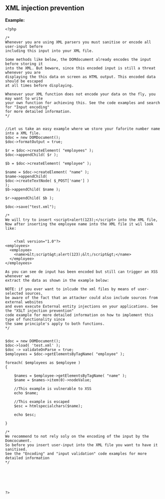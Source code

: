 
XML injection prevention
-------

**Example:**
	
	<?php

	/*
	Whenever you are using XML parsers you must sanitise or encode all user-input before 
	including this input into your XML file.

	Some methods like below, the DOMdocument already encodes the input before storing it
	into the XML. But beware, since this encoded input is still a threat whenever you are
	displaying the this data on screen as HTML output. This encoded data should be escaped
	at all times before displaying.
	
	Whenever your XML function does not encode your data on the fly, you may want to write
	your own function for achieving this. See the code examples and search for "Input encoding"
	for more detailed information.
	*/
	
	
	//Let us take an easy example where we store your faforite number name into a XML file.
	$doc = new DOMDocument();
	$doc->formatOutput = true;

	$r = $doc->createElement( "employees" );
	$doc->appendChild( $r );

	$b = $doc->createElement( "employee" );

	$name = $doc->createElement( "name" );
	$name->appendChild(
	$doc->createTextNode( $_POST['name'] )
	);
	$b->appendChild( $name );

	$r->appendChild( $b );

	$doc->save("test.xml");
	
	/*
	We will try to insert <script>alert(123);</script> into the XML file,
	Now after inserting the employee name into the XML file it wil look like:
	

		<?xml version="1.0"?>
	<employees>
	  <employee>
		<name>&lt;script&gt;alert(123);&lt;/script&gt;</name>
	  </employee>
	</employees>
	
	As you can see de input has been encoded but still can trigger an XSS whenever we
	extract the data as shown in the example below:
	
	NOTE: if you ever want to inlcude the xml files by means of user-selected sources,
	be aware of the fact that an attacker could also include sources from external websites
	and even execute External entity injections on your applications. See the "XSLT injection prevention"
	code example for more detailed information on how to implement this type of functionality since
	the same principle's apply to both functions.
	*/

		
	$doc = new DOMDocument();
	$doc->load( 'test.xml' );
	$doc -> validateOnParse = true;
	$employees = $doc->getElementsByTagName( "employee" );
	
	foreach( $employees as $employee )
	{
	
		$names = $employee->getElementsByTagName( "name" );
		$name = $names->item(0)->nodeValue;
	
		//This example is vulnerable to XSS
		echo $name;
		
		//This example is escaped
		$esc = htmlspecialchars($name);
		
		echo $esc;

	}
		
	/*
	We recommend to not rely soly on the encoding of the input by the Domcocument.
	So before you insert user-input into the XML file you want to have it sanitised.
	See the "Encoding" and "input validation" code examples for more detailed information
	*/


	
	

	
	?> 